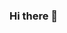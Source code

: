 ### Hi there 👋

<!--
**cr4r/cr4r** is a ✨ _special_ ✨ repository because its `README.md` (this file) appears on your GitHub profile.

Here are some ideas to get you started:
https://github-readme-stats.vercel.app/api?username=cr4r&hide=%5B%22issues%22%5D&show_icons=true&title_color=fff&icon_color=fff&text_color=fff&bg_color=11998e
- 🔭 I’m currently working on ...
- 🌱 I’m currently learning ...
- 👯 I’m looking to collaborate on ...
- 🤔 I’m looking for help with ...
- 💬 Ask me about ...
- 📫 How to reach me: ...
- 😄 Pronouns: ...
- ⚡ Fun fact: ...
-->
